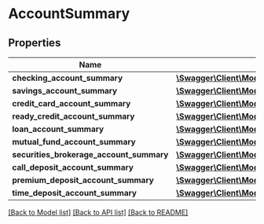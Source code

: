 # AccountSummary

## Properties
Name | Type | Description | Notes
------------ | ------------- | ------------- | -------------
**checking_account_summary** | [**\Swagger\Client\Model\CheckingAccountSummary**](CheckingAccountSummary.md) |  | [optional] 
**savings_account_summary** | [**\Swagger\Client\Model\SavingsAccountSummary**](SavingsAccountSummary.md) |  | [optional] 
**credit_card_account_summary** | [**\Swagger\Client\Model\CreditCardAccountSummary**](CreditCardAccountSummary.md) |  | [optional] 
**ready_credit_account_summary** | [**\Swagger\Client\Model\ReadyCreditAccountSummary**](ReadyCreditAccountSummary.md) |  | [optional] 
**loan_account_summary** | [**\Swagger\Client\Model\LoanAccountSummary**](LoanAccountSummary.md) |  | [optional] 
**mutual_fund_account_summary** | [**\Swagger\Client\Model\MutualFundAccountSummary**](MutualFundAccountSummary.md) |  | [optional] 
**securities_brokerage_account_summary** | [**\Swagger\Client\Model\SecuritiesBrokerageAccountSummary**](SecuritiesBrokerageAccountSummary.md) |  | [optional] 
**call_deposit_account_summary** | [**\Swagger\Client\Model\CallDepositAccountSummary**](CallDepositAccountSummary.md) |  | [optional] 
**premium_deposit_account_summary** | [**\Swagger\Client\Model\PremiumDepositAccountSummary**](PremiumDepositAccountSummary.md) |  | [optional] 
**time_deposit_account_summary** | [**\Swagger\Client\Model\TimeDepositAccountSummary**](TimeDepositAccountSummary.md) |  | [optional] 

[[Back to Model list]](../../README.md#documentation-for-models) [[Back to API list]](../../README.md#documentation-for-api-endpoints) [[Back to README]](../../README.md)

